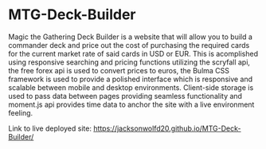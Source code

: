 # MTG-Deck-Builder
Magic the Gathering Deck Builder is a website that will allow you to build a commander deck and price out the cost of purchasing the required cards for the current market rate of said cards in USD or EUR. This is acomplished using responsive searching and pricing functions utilizing the scryfall api, the free forex api is used to convert prices to euros, the Bulma CSS framework is used to provide a polished interface which is responsive and scalable between mobile and desktop environments. Client-side storage is used to pass data between pages providing seamless functionality and moment.js api provides time data to anchor the site with a live environment feeling.

Link to live deployed site: https://jacksonwolfd20.github.io/MTG-Deck-Builder/
